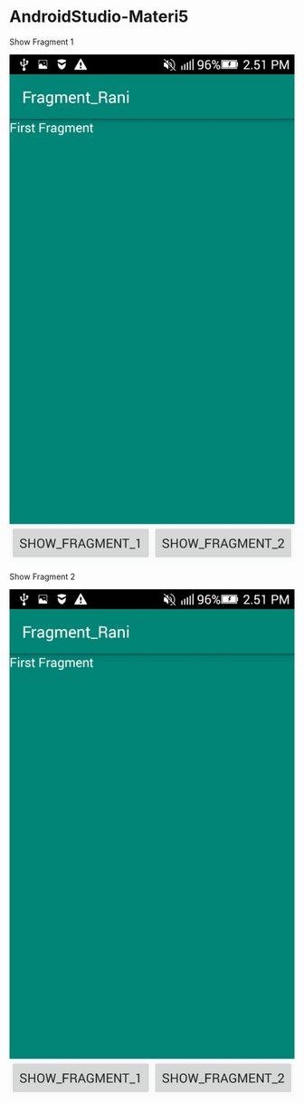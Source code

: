 # AndroidStudio-Materi5

Show Fragment 1

![alt_text](https://github.com/maharani26/AndroidStudio-Materi5/blob/master/8.jpeg)

Show Fragment 2

![alt_text](https://github.com/maharani26/AndroidStudio-Materi5/blob/master/8.jpeg)
